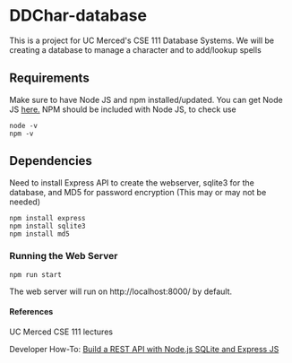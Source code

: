 # DDChar-database

This is a project for UC Merced's CSE 111 Database Systems. We will be creating a database to manage a character and to add/lookup spells

## Requirements
Make sure to have Node JS and npm installed/updated.
You can get Node JS [here.](https://nodejs.org/en/about/) 
NPM should be included with Node JS, to check use
```
node -v
npm -v
```

## Dependencies
Need to install Express API to create the webserver, sqlite3 for the database, and MD5 for password encryption (This may or may not be needed)
```
npm install express
npm install sqlite3
npm install md5
```

### Running the Web Server
`npm run start`

The web server will run on http://localhost:8000/ by default.

#### References
UC Merced CSE 111 lectures

Developer How-To: [Build a REST API with Node.js SQLite and Express JS](https://developerhowto.com/2018/12/29/build-a-rest-api-with-node-js-and-express-js/)
